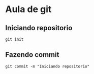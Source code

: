 # Aula de git
## Iniciando repositorio
``` git init ```
## Fazendo commit
``` git commit -m "Iniciando repositorio" ```
